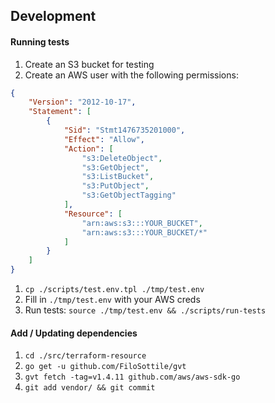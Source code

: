 ## Development

#### Running tests

1. Create an S3 bucket for testing
1. Create an AWS user with the following permissions:

  ```json
  {
      "Version": "2012-10-17",
      "Statement": [
          {
              "Sid": "Stmt1476735201000",
              "Effect": "Allow",
              "Action": [
                  "s3:DeleteObject",
                  "s3:GetObject",
                  "s3:ListBucket",
                  "s3:PutObject",
                  "s3:GetObjectTagging"
              ],
              "Resource": [
                  "arn:aws:s3:::YOUR_BUCKET",
                  "arn:aws:s3:::YOUR_BUCKET/*"
              ]
          }
      ]
  }
  ```
1. `cp ./scripts/test.env.tpl ./tmp/test.env`
1. Fill in `./tmp/test.env` with your AWS creds
1. Run tests: `source ./tmp/test.env && ./scripts/run-tests`

#### Add / Updating dependencies

1. `cd ./src/terraform-resource`
1. `go get -u github.com/FiloSottile/gvt`
1. `gvt fetch -tag=v1.4.11 github.com/aws/aws-sdk-go`
1. `git add vendor/ && git commit`
